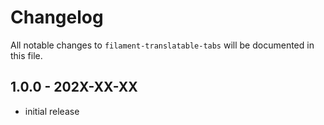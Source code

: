 # Changelog

All notable changes to `filament-translatable-tabs` will be documented in this file.

## 1.0.0 - 202X-XX-XX

- initial release
